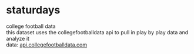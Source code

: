 # staturdays
college football data  
this dataset uses the collegefootballdata api to pull in play by play data and analyze it  
data: <a href="https://api.collegefootballdata.com/api/docs/?url=/api-docs.json#/">api.collegefootballdata.com</a>

